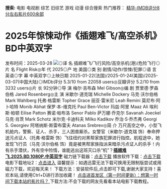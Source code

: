 **搜索:** 电影 电视剧 综艺 旧综艺 游戏 动漫 综合搜索 热门推荐： [精华-IMDB评分8分左右影片600余部](https://www.dytt8.com/html/gndy/jddy/20160320/50510.html)
# 2025年惊悚动作《插翅难飞/高空杀机》BD中英双字
发布时间：2025-03-28 
![](https://img9.doubanio.com/view/photo/l_ratio_poster/public/p2918554670.jpg)◎译 名 插翅难飞/飞行风险/高空杀机(港)/危险飞行◎片 名 Flight Risk◎年 代 2025◎产 地 美国◎类 别 剧情/动作/惊悚/犯罪◎语 言 英语◎字 幕 中英双字◎上映日期 2025-01-22(法国)/2025-01-24(美国)/2025-03-07(中国大陆)◎IMDb评分 5.3/10 from 22058 users◎豆瓣评分 5.2/10 from 3232 users◎片 长 92分钟◎导 演 梅尔·吉布森 Mel Gibson◎编 剧 贾里德·罗森伯格 Jared Rosenberg◎主 演 米歇尔·道克瑞 Michelle Dockery 马克·沃尔伯格 Mark Wahlberg 托弗·格雷斯 Topher Grace 丽亚·雷米尼 Leah Remini 莫尼布·阿卜哈特 Monib Abhat 保罗·本-维克托 Paul Ben-Victor 玛兹·阿里 Maaz Ali 埃利斯·帕顿 Eilise Patton 赛诺·帕布洛 Senor Pablo 萨万娜·乔克尔 Savanah Joeckel 马克·肖茨 Mark Schotz 米尔克·卡迪科夫 Milko Kadikov 乔治·S·乔杰弗 Georgi S. Georgiev 阿塔纳斯·斯雷布雷夫 Atanas Srebrev◎简 介 万尺高空之中，小型飞机舱内，警察、证人、杀手，三人困兽厮杀。女警官（米歇尔·道克瑞 饰）奉命押送污点证人（托弗·格雷斯 饰）飞往纽约对黑帮家族犯罪进行指控。航程途中，她发现飞行员（马克·沃尔伯格 饰）竟是被黑帮家族指派来暗杀污点证人的杀手！内有杀手潜伏，外有空中险情，谁能逃出这班灭口杀“机”？[**插翅难飞.2025.BD.1080P.中英双字**](magnet:?xt=urn:btih:8620a8d3812e2ab20b74fb969d73a9c1716dfadc&dn=%e9%98%b3%e5%85%89%e7%94%b5%e5%bd%b1dygod.org.%e6%8f%92%e7%bf%85%e9%9a%be%e9%a3%9e.2025.BD.1080P.%e4%b8%ad%e8%8b%b1%e5%8f%8c%e5%ad%97.mkv&tr=udp%3a%2f%2ftracker.opentrackr.org%3a1337%2fannounce&tr=udp%3a%2f%2fexodus.desync.com%3a6969%2fannounce) 磁力链下载器：[点击下载](https://dygod.org/js/bt.htm "qBittorrent") 播放软件下载：[点击下载](https://dygod.org/js/player.htm "PotPlayer") 电影下载地址2：[点击进入](https://dygod.org/ "阳光电影") 温馨提示：如遇迅雷无法下载可换用无限制版尝试或用磁力下载，欢迎每天来！  下载方法：安装软件后,点击即可下载,谢谢大家支持！喜欢本站,请使用Ctrl+D进行添加收藏！ [点击进首发区（第一时间更新）：想第一时间下载本站的影片吗？ ](https://www.ygdy8.net/)下载方法:不会下载的网友先看看本站电影下载教程。